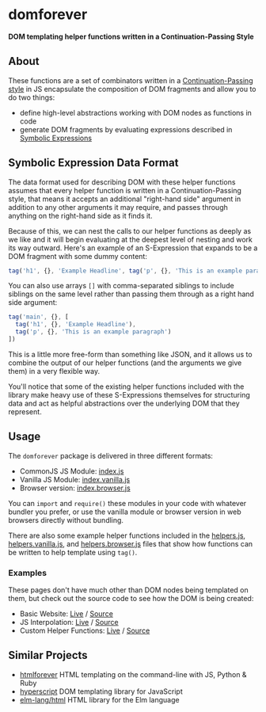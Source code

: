 # domforever

**DOM templating helper functions written in a Continuation-Passing Style**

## About

These functions are a set of combinators written in a [Continuation-Passing style](https://en.wikipedia.org/wiki/Continuation-passing_style) in JS encapsulate the composition of DOM fragments and allow you to do two things:

- define high-level abstractions working with DOM nodes as functions in code
- generate DOM fragments by evaluating expressions described in [Symbolic Expressions](https://en.wikipedia.org/wiki/S-expression)

## Symbolic Expression Data Format

The data format used for describing DOM with these helper functions assumes that every helper function is written in a Continuation-Passing style, that means it accepts an additional "right-hand side" argument in addition to any other arguments it may require, and passes through anything on the right-hand side as it finds it.

Because of this, we can nest the calls to our helper functions as deeply as we like and it will begin evaluating at the deepest level of nesting and work its way outward. Here's an example of an S-Expression that expands to be a DOM fragment with some dummy content:

```js
tag('h1', {}, 'Example Headline', tag('p', {}, 'This is an example paragraph'))
```

You can also use arrays `[]` with comma-separated siblings to include siblings on the same level rather than passing them through as a right hand side argument:

```js
tag('main', {}, [
  tag('h1', {}, 'Example Headline'),
  tag('p', {}, 'This is an example paragraph')
])
```

This is a little more free-form than something like JSON, and it allows us to combine the output of our helper functions (and the arguments we give them) in a very flexible way.

You'll notice that some of the existing helper functions included with the library make heavy use of these S-Expressions themselves for structuring data and act as helpful abstractions over the underlying DOM that they represent.

## Usage

The `domforever` package is delivered in three different formats:

- CommonJS JS Module: [index.js](index.js)
- Vanilla JS Module: [index.vanilla.js](index.vanilla.js)
- Browser version: [index.browser.js](index.browser.js)

You can `import` and `require()` these modules in your code with whatever bundler you prefer, or use the vanilla module or browser version in web browsers directly without bundling.

There are also some example helper functions included in the [helpers.js](helpers.js), [helpers.vanilla.js](helpers.vanilla.js), and [helpers.browser.js](helpers.browser.js) files that show how functions can be written to help template using `tag()`.

### Examples

These pages don't have much other than DOM nodes being templated on them, but check out the source code to see how the DOM is being created:

- Basic Website: [Live](https://tomhodgins.github.io/domforever/examples/website.html) / [Source](examples/website.html)
- JS Interpolation: [Live](https://tomhodgins.github.io/domforever/examples/js-interpolation.html) / [Source](examples/js-interpolation.html)
- Custom Helper Functions: [Live](https://tomhodgins.github.io/domforever/examples/helper-functions.html) / [Source](examples/helper-functions.html)

## Similar Projects

- [htmlforever](https://github.com/tomhodgins/htmlforever) HTML templating on the command-line with JS, Python & Ruby
- [hyperscript](https://github.com/hyperhype/hyperscript) DOM templating library for JavaScript
- [elm-lang/html](http://package.elm-lang.org/packages/elm-lang/html/2.0.0) HTML library for the Elm language